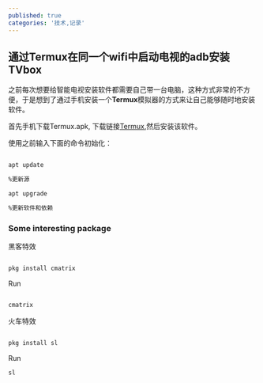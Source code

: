 ```yaml
---
published: true
categories: '技术,记录'
---
```

## 通过Termux在同一个wifi中启动电视的adb安装TVbox

之前每次想要给智能电视安装软件都需要自己带一台电脑，这种方式非常的不方便，于是想到了通过手机安装一个**Termux**模拟器的方式来让自己能够随时地安装软件。

首先手机下载Termux.apk, 下载链接[Termux](https://f-droid.org/repo/com.termux_117.apk),然后安装该软件。

使用之前输入下面的命令初始化：

```bash

apt update 

%更新源

apt upgrade

%更新软件和依赖

```

### Some interesting package

黑客特效

```bash

pkg install cmatrix

```

Run

```bash

cmatrix

```

火车特效

```bash

pkg install sl

```

Run

```bash
sl
```

